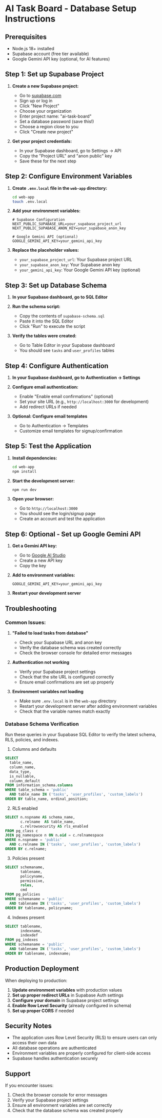 # AI Task Board - Database Setup Instructions

## Prerequisites
- Node.js 18+ installed
- Supabase account (free tier available)
- Google Gemini API key (optional, for AI features)

## Step 1: Set up Supabase Project

1. **Create a new Supabase project:**
   - Go to [supabase.com](https://supabase.com)
   - Sign up or log in
   - Click "New Project"
   - Choose your organization
   - Enter project name: "ai-task-board"
   - Set a database password (save this!)
   - Choose a region close to you
   - Click "Create new project"

2. **Get your project credentials:**
   - In your Supabase dashboard, go to Settings → API
   - Copy the "Project URL" and "anon public" key
   - Save these for the next step

## Step 2: Configure Environment Variables

1. **Create `.env.local` file in the `web-app` directory:**
   ```bash
   cd web-app
   touch .env.local
   ```

2. **Add your environment variables:**
   ```env
   # Supabase Configuration
   NEXT_PUBLIC_SUPABASE_URL=your_supabase_project_url
   NEXT_PUBLIC_SUPABASE_ANON_KEY=your_supabase_anon_key

   # Google Gemini API (optional)
   GOOGLE_GEMINI_API_KEY=your_gemini_api_key
   ```

3. **Replace the placeholder values:**
   - `your_supabase_project_url`: Your Supabase project URL
   - `your_supabase_anon_key`: Your Supabase anon key
   - `your_gemini_api_key`: Your Google Gemini API key (optional)

## Step 3: Set up Database Schema

1. **In your Supabase dashboard, go to SQL Editor**

2. **Run the schema script:**
   - Copy the contents of `supabase-schema.sql`
   - Paste it into the SQL Editor
   - Click "Run" to execute the script

3. **Verify the tables were created:**
   - Go to Table Editor in your Supabase dashboard
   - You should see `tasks` and `user_profiles` tables

## Step 4: Configure Authentication

1. **In your Supabase dashboard, go to Authentication → Settings**

2. **Configure email authentication:**
   - Enable "Enable email confirmations" (optional)
   - Set your site URL (e.g., `http://localhost:3000` for development)
   - Add redirect URLs if needed

3. **Optional: Configure email templates**
   - Go to Authentication → Templates
   - Customize email templates for signup/confirmation

## Step 5: Test the Application

1. **Install dependencies:**
   ```bash
   cd web-app
   npm install
   ```

2. **Start the development server:**
   ```bash
   npm run dev
   ```

3. **Open your browser:**
   - Go to `http://localhost:3000`
   - You should see the login/signup page
   - Create an account and test the application

## Step 6: Optional - Set up Google Gemini API

1. **Get a Gemini API key:**
   - Go to [Google AI Studio](https://makersuite.google.com/app/apikey)
   - Create a new API key
   - Copy the key

2. **Add to environment variables:**
   ```env
   GOOGLE_GEMINI_API_KEY=your_gemini_api_key
   ```

3. **Restart your development server**

## Troubleshooting

### Common Issues:

1. **"Failed to load tasks from database"**
   - Check your Supabase URL and anon key
   - Verify the database schema was created correctly
   - Check the browser console for detailed error messages

2. **Authentication not working**
   - Verify your Supabase project settings
   - Check that the site URL is configured correctly
   - Ensure email confirmations are set up properly

3. **Environment variables not loading**
   - Make sure `.env.local` is in the `web-app` directory
   - Restart your development server after adding environment variables
   - Check that the variable names match exactly

### Database Schema Verification

Run these queries in your Supabase SQL Editor to verify the latest schema, RLS, policies, and indexes.

1) Columns and defaults
```sql
SELECT 
  table_name,
  column_name,
  data_type,
  is_nullable,
  column_default
FROM information_schema.columns 
WHERE table_schema = 'public' 
  AND table_name IN ('tasks', 'user_profiles', 'custom_labels')
ORDER BY table_name, ordinal_position;
```

2) RLS enabled
```sql
SELECT n.nspname AS schema_name,
       c.relname  AS table_name,
       c.relrowsecurity AS rls_enabled
FROM pg_class c
JOIN pg_namespace n ON n.oid = c.relnamespace
WHERE n.nspname = 'public'
  AND c.relname IN ('tasks', 'user_profiles', 'custom_labels')
ORDER BY c.relname;
```

3) Policies present
```sql
SELECT schemaname,
       tablename,
       policyname,
       permissive,
       roles,
       cmd
FROM pg_policies
WHERE schemaname = 'public'
  AND tablename IN ('tasks', 'user_profiles', 'custom_labels')
ORDER BY tablename, policyname;
```

4) Indexes present
```sql
SELECT tablename,
       indexname,
       indexdef
FROM pg_indexes
WHERE schemaname = 'public'
  AND tablename IN ('tasks', 'user_profiles', 'custom_labels')
ORDER BY tablename, indexname;
```

## Production Deployment

When deploying to production:

1. **Update environment variables** with production values
2. **Set up proper redirect URLs** in Supabase Auth settings
3. **Configure your domain** in Supabase project settings
4. **Enable Row Level Security** (already configured in schema)
5. **Set up proper CORS** if needed

## Security Notes

- The application uses Row Level Security (RLS) to ensure users can only access their own data
- All database operations are authenticated
- Environment variables are properly configured for client-side access
- Supabase handles authentication securely

## Support

If you encounter issues:
1. Check the browser console for error messages
2. Verify your Supabase project settings
3. Ensure all environment variables are set correctly
4. Check that the database schema was created properly 